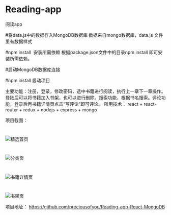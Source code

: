 # Reading-app
阅读app

#将data.js中的数据存入MongoDB数据库
数据来自mongo数据库，data.js 文件里有数据样式

#npm install  安装所需依赖
根据package.json文件中的目录npm install 即可安装所需依赖。

#启动MongoDB数据库连接

#npm install 启动项目

主要功能：注册，登录，修改密码，选中书籍进行阅读，执行上一章下一章操作。登陆后可以将书籍加入书架，也可以进行删除。搜索功能，根据书名搜索。评论功能，登录后再书籍详情页点击“写评论”即可评论。
所用技术： react + react-router + redux + nodejs + express + mongo

项目截图：
#
#
#
![精选首页](https://github.com/preciousofyou/Reading-app-React-MongoDB/blob/master/images/%E5%9B%BE%E7%89%871.png)
#
#
#
#


![分类页](https://github.com/preciousofyou/Reading-app-React-MongoDB/blob/master/images/%E5%9B%BE%E7%89%872.png)
#
#
#

![书籍详情页](https://github.com/preciousofyou/Reading-app-React-MongoDB/blob/master/images/%E5%9B%BE%E7%89%873.png)
#
#
#

![书架页](https://github.com/preciousofyou/Reading-app-React-MongoDB/blob/master/images/%E5%9B%BE%E7%89%874.png)


项目地址： https://github.com/preciousofyou/Reading-app-React-MongoDB
